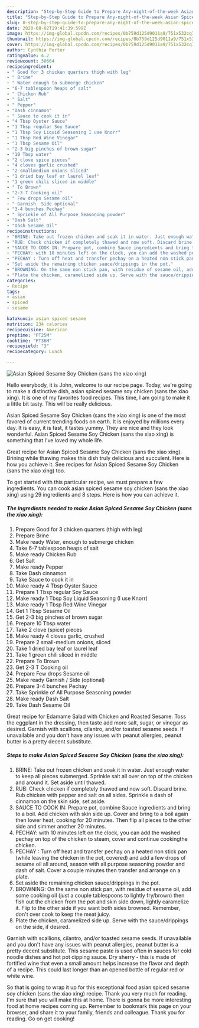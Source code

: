 ```yaml
---
description: "Step-by-Step Guide to Prepare Any-night-of-the-week Asian Spiced Sesame Soy Chicken (sans the xiao xing)"
title: "Step-by-Step Guide to Prepare Any-night-of-the-week Asian Spiced Sesame Soy Chicken (sans the xiao xing)"
slug: 0-step-by-step-guide-to-prepare-any-night-of-the-week-asian-spiced-sesame-soy-chicken-sans-the-xiao-xing
date: 2020-08-02T19:41:39.599Z
image: https://img-global.cpcdn.com/recipes/0b759d125d9011a9/751x532cq70/asian-spiced-sesame-soy-chicken-sans-the-xiao-xing-recipe-main-photo.jpg
thumbnail: https://img-global.cpcdn.com/recipes/0b759d125d9011a9/751x532cq70/asian-spiced-sesame-soy-chicken-sans-the-xiao-xing-recipe-main-photo.jpg
cover: https://img-global.cpcdn.com/recipes/0b759d125d9011a9/751x532cq70/asian-spiced-sesame-soy-chicken-sans-the-xiao-xing-recipe-main-photo.jpg
author: Cynthia Porter
ratingvalue: 4.2
reviewcount: 30664
recipeingredient:
- " Good for 3 chicken quarters thigh with leg"
- " Brine"
- " Water enough to submerge chicken"
- "6-7 tablespoon heaps of salt"
- " Chicken Rub"
- " Salt"
- " Pepper"
- "Dash cinnamon"
- " Sauce to cook it in"
- "4 Tbsp Oyster Sauce"
- "1 Tbsp regular Soy Sauce"
- "1 Tbsp Soy Liquid Seasoning I use Knorr"
- "1 Tbsp Red Wine Vinegar"
- "1 Tbsp Sesame Oil"
- "2-3 big pinches of brown sugar"
- "10 Tbsp water"
- "2 clove spice pieces"
- "4 cloves garlic crushed"
- "2 smallmedium onions sliced"
- "1 dried bay leaf or laurel leaf"
- "1 green chili sliced in middle"
- " To Brown"
- "2-3 T Cooking oil"
- " Few drops Sesame oil"
- " Garnish  Side optional"
- "3-4 bunches Pechay"
- " Sprinkle of All Purpose Seasoning powder"
- "Dash Salt"
- "Dash Sesame Oil"
recipeinstructions:
- "BRINE: Take out frozen chicken and soak it in water. Just enough water to keep all pieces submerged. Sprinkle salt all over on top of the chicken and around it. Set aside until thawed."
- "RUB: Check chicken if completely thawed and now soft. Discard brine. Rub chicken with pepper and salt on all sides. Sprinkle a dash of cinnamon on the skin side, set aside."
- "SAUCE TO COOK IN: Prepare pot, combine Sauce ingredients and bring to a boil. Add chicken with skin side up. Cover and bring to a boil again then lower heat, cooking for 20 minutes. Then flip all pieces to the other side and simmer another 20 minutes."
- "PECHAY: with 10 minutes left on the clock, you can add the washed pechay on top of the chicken to steam, cover and continue cookingthe chicken."
- "PECHAY : Turn off heat and transfer pechay on a heated non stick pan (while leaving the chicken in the pot, covered) and add a few drops of sesame oil all around, season with all purpose seasoning powder and dash of salt. Cover a couple minutes then transfer and arrange on a plate."
- "Set aside the remaining chicken sauce/drippings in the pot."
- "BROWNING: On the same non stick pan, with residue of sesame oil, add some cooking oil (just a couple tablespoons to lightly fry/brown) then fish out the chicken from the pot and skin side down, lightly caramelize it. Flip to the other side if you want both sides browned. Remember, don&#39;t over cook to keep the meat juicy."
- "Plate the chicken, caramelized side up. Serve with the sauce/drippings on the side, if desired."
categories:
- Recipe
tags:
- asian
- spiced
- sesame

katakunci: asian spiced sesame 
nutrition: 234 calories
recipecuisine: American
preptime: "PT25M"
cooktime: "PT36M"
recipeyield: "3"
recipecategory: Lunch

---
```



![Asian Spiced Sesame Soy Chicken (sans the xiao xing)](https://img-global.cpcdn.com/recipes/0b759d125d9011a9/751x532cq70/asian-spiced-sesame-soy-chicken-sans-the-xiao-xing-recipe-main-photo.jpg)

Hello everybody, it is John, welcome to our recipe page. Today, we're going to make a distinctive dish, asian spiced sesame soy chicken (sans the xiao xing). It is one of my favorites food recipes. This time, I am going to make it a little bit tasty. This will be really delicious.

Asian Spiced Sesame Soy Chicken (sans the xiao xing) is one of the most favored of current trending foods on earth. It is enjoyed by millions every day. It is easy, it is fast, it tastes yummy. They are nice and they look wonderful. Asian Spiced Sesame Soy Chicken (sans the xiao xing) is something that I've loved my whole life.

Great recipe for Asian Spiced Sesame Soy Chicken (sans the xiao xing). Brining while thawing makes this dish truly delicious and succulent. Here is how you achieve it. See recipes for Asian Spiced Sesame Soy Chicken (sans the xiao xing) too.


To get started with this particular recipe, we must prepare a few ingredients. You can cook asian spiced sesame soy chicken (sans the xiao xing) using 29 ingredients and 8 steps. Here is how you can achieve it.

<!--inarticleads1-->

##### The ingredients needed to make Asian Spiced Sesame Soy Chicken (sans the xiao xing):

1. Prepare  Good for 3 chicken quarters (thigh with leg)
1. Prepare  Brine
1. Make ready  Water, enough to submerge chicken
1. Take 6-7 tablespoon heaps of salt
1. Make ready  Chicken Rub
1. Get  Salt
1. Make ready  Pepper
1. Take Dash cinnamon
1. Take  Sauce to cook it in
1. Make ready 4 Tbsp Oyster Sauce
1. Prepare 1 Tbsp regular Soy Sauce
1. Make ready 1 Tbsp Soy Liquid Seasoning (I use Knorr)
1. Make ready 1 Tbsp Red Wine Vinegar
1. Get 1 Tbsp Sesame Oil
1. Get 2-3 big pinches of brown sugar
1. Prepare 10 Tbsp water
1. Take 2 clove (spice) pieces
1. Make ready 4 cloves garlic, crushed
1. Prepare 2 small-medium onions, sliced
1. Take 1 dried bay leaf or laurel leaf
1. Take 1 green chili sliced in middle
1. Prepare  To Brown
1. Get 2-3 T Cooking oil
1. Prepare  Few drops Sesame oil
1. Make ready  Garnish / Side (optional)
1. Prepare 3-4 bunches Pechay
1. Take  Sprinkle of All Purpose Seasoning powder
1. Make ready Dash Salt
1. Take Dash Sesame Oil


Great recipe for Edamame Salad with Chicken and Roasted Sesame. Toss the eggplant in the dressing, then taste add more salt, sugar, or vinegar as desired. Garnish with scallions, cilantro, and/or toasted sesame seeds. If unavailable and you don&#39;t have any issues with peanut allergies, peanut butter is a pretty decent substitute. 

<!--inarticleads2-->

##### Steps to make Asian Spiced Sesame Soy Chicken (sans the xiao xing):

1. BRINE: Take out frozen chicken and soak it in water. Just enough water to keep all pieces submerged. Sprinkle salt all over on top of the chicken and around it. Set aside until thawed.
1. RUB: Check chicken if completely thawed and now soft. Discard brine. Rub chicken with pepper and salt on all sides. Sprinkle a dash of cinnamon on the skin side, set aside.
1. SAUCE TO COOK IN: Prepare pot, combine Sauce ingredients and bring to a boil. Add chicken with skin side up. Cover and bring to a boil again then lower heat, cooking for 20 minutes. Then flip all pieces to the other side and simmer another 20 minutes.
1. PECHAY: with 10 minutes left on the clock, you can add the washed pechay on top of the chicken to steam, cover and continue cookingthe chicken.
1. PECHAY : Turn off heat and transfer pechay on a heated non stick pan (while leaving the chicken in the pot, covered) and add a few drops of sesame oil all around, season with all purpose seasoning powder and dash of salt. Cover a couple minutes then transfer and arrange on a plate.
1. Set aside the remaining chicken sauce/drippings in the pot.
1. BROWNING: On the same non stick pan, with residue of sesame oil, add some cooking oil (just a couple tablespoons to lightly fry/brown) then fish out the chicken from the pot and skin side down, lightly caramelize it. Flip to the other side if you want both sides browned. Remember, don&#39;t over cook to keep the meat juicy.
1. Plate the chicken, caramelized side up. Serve with the sauce/drippings on the side, if desired.


Garnish with scallions, cilantro, and/or toasted sesame seeds. If unavailable and you don&#39;t have any issues with peanut allergies, peanut butter is a pretty decent substitute. This sesame paste is used often in sauces for cold noodle dishes and hot pot dipping sauce. Dry sherry - this is made of fortified wine that even a small amount helps increase the flavor and depth of a recipe. This could last longer than an opened bottle of regular red or white wine. 

So that is going to wrap it up for this exceptional food asian spiced sesame soy chicken (sans the xiao xing) recipe. Thank you very much for reading. I'm sure that you will make this at home. There is gonna be more interesting food at home recipes coming up. Remember to bookmark this page on your browser, and share it to your family, friends and colleague. Thank you for reading. Go on get cooking!
